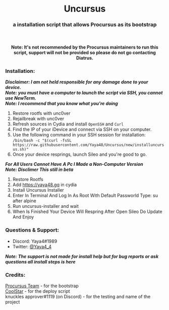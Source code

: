 <center>
  <h1 align="center">Uncursus</h1>
  <h3 align="center">a installation script that allows Procursus as its bootstrap</h3>
  <br/>
  <h4 align="center">Note: It's not recommended by the Procursus maintainers to run this script, support will not be provided so please do not go contacting Diatrus.</h4>
</center>

### Installation:
***Disclaimer: I am not held responsible for any damage done to your device.***<br/>
***Note: you must have a computer to launch the script via SSH, you cannot use NewTerm.***<br/>
***Note: I recommend that you know what you're doing***<br/>
1) Restore rootfs with unc0ver<br/>
2) Rejailbreak with unc0ver<br/>
3) Refresh sources in Cydia and install `OpenSSH` and `Curl`<br/>
4) Find the IP of your iDevice and connect via SSH on your computer.<br/>
5) Use the following command in your SSH session for installation:<br/>
`/bin/bash -c "$(curl -fsSL https://raw.githubusercontent.com/Yaya48/Uncursus/new/installuncursus.sh)"`<br/>
6) Once your device resprings, launch Sileo and you're good to go.<br/>

***For All Users Cannot Have A Pc I Made a Non-Computer Version***<br/>
***Note: Disclimer This still in beta***<br/>
1) Restore Rootfs
2) Add https://yaya48.gq in cydia
3) Install Uncursus Installer
4) Enter In Terminal And Log In As Root With Default Passworld Type: su after alpine
5) Run uncursus-installer and wait
6) When Is Finished Your Device Will Respring After Open Sileo Do Update And Enjoy

### Questions & Support:
- Discord: Yaya4#1989
- Twitter: [@Yaya4_4](https://twitter.com/Yaya4_4)

***Note: The support is not made for install help but for bug reports or ask questions all install steps is here***<br/>

### Credits:
[Procursus Team](https://github.com/ProcursusTeam/) - for the bootstrap<br/>
[CoolStar](https://github.com/coolstar/) - for the deploy script<br/>
knuckles approver#1119 (on Discord) - for the testing and name of the project<br/>
